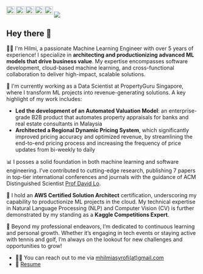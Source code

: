 <a href="https://www.linkedin.com/in/mhilmiasyrofi/">
  <img align="left" alt="Hilmi's LinkedIn" height="22px" src="https://raw.githubusercontent.com/gauravghongde/social-icons/master/SVG/Color/LinkedIN.svg" />
</a>
<a href="https://www.kaggle.com/mhilmiasyrofi">
  <img align="left" alt="Hilmi's Kaggle" height="22px" src="https://upload.wikimedia.org/wikipedia/commons/7/7c/Kaggle_logo.png" />
</a>
<a href="https://leetcode.com/mhilmiasyrofi/">
  <img align="left" alt="Hilmi's Leetcode" height="22px" src="https://upload.wikimedia.org/wikipedia/commons/0/0a/LeetCode_Logo_black_with_text.svg" />
</a>
<a href="https://scholar.google.com/citations?hl=en&gmla=AHoSzlVjlJfs9P5F7daxNp8ox9wq_Q8KX_J9v7JKRxiSyoHyzck5IJ-ymOODTLiaDxOzn2jiYqA6uSFGDfCuk63g7swb&user=6F-76moAAAAJ">
  <img align="left" alt="Hilmi's Google Scholar" height="22px" src="https://upload.wikimedia.org/wikipedia/commons/2/28/Google_Scholar_logo.png" />
</a>
<a href="https://www.credly.com/badges/15373755-fb90-4a2c-afc4-1be57cea8475/public_url">
  <img align="left" alt="Hilmi's AWS Badge" height="22px" src="https://encrypted-tbn0.gstatic.com/images?q=tbn:ANd9GcQtMOOcpxHK3culyVKt8raGP7L6qhrV4AlsDL3DurzJmLbVIz4ynBLRIqaI_VmD3AXznjo&usqp=CAU" />
</a>


![](https://visitor-badge.glitch.me/badge?page_id=mhilmiasyrofi.mhilmiasyrofi)


<h2> Hey there 👋</h2>

🧑‍💻 I'm Hilmi, a passionate Machine Learning Engineer with over 5 years of experience! I specialize in **architecting and productionizing advanced ML models that drive business value**. My expertise encompasses software development, cloud-based machine learning, and cross-functional collaboration to deliver high-impact, scalable solutions.

💼 I'm currently working as a Data Scientist at PropertyGuru Singapore, where I transform ML projects into revenue-generating solutions. A key highlight of my work includes: 
- **Led the development of an Automated Valuation Model**: an enterprise-grade B2B product that automates property appraisals for banks and real estate consultants in Malaysia
- **Architected a Regional Dynamic Pricing System**, which significantly improved pricing accuracy and optimized revenue, by streamlining the end-to-end pricing process and increasing the frequency of price updates from bi-weekly to daily

📊 I posses a solid foundation in both machine learning and software engineering. I’ve contributed to cutting-edge research, publishing 7 papers in top-tier international conferences and journals with the guidance of ACM Distinguished Scientist [Prof David Lo](http://www.mysmu.edu/faculty/davidlo/). 

🏅 I hold an **AWS Certified Solution Architect** certification, underscoring my capability to productionize ML projects in the cloud. My technical expertise in Natural Language Processing (NLP) and Computer Vision (CV) is further demonstrated by my standing as a **Kaggle Competitions Expert**.

🌟 Beyond my professional endeavors, I’m dedicated to continuous learning and personal growth. Whether it’s engaging in tech events or staying active with tennis and golf, I’m always on the lookout for new challenges and opportunities to grow!

- :man_technologist: You can reach out to me via [mhilmiasyrofi(at)gmail.com](mailto:mhilmiasyrofi@gmail.com)
- 📝 [Resume](https://mhilmiasyrofi.github.io/files/Resume.pdf)
